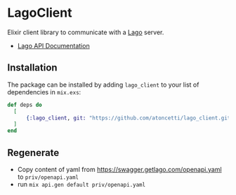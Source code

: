# LagoClient

Elixir client library to communicate with a [Lago](https://www.getlago.com/) server.

- [Lago API Documentation](https://docs.getlago.com/welcome)

## Installation

The package can be installed by adding `lago_client` to your list of dependencies in `mix.exs`:

```elixir
def deps do
  [
      {:lago_client, git: "https://github.com/atoncetti/lago_client.git", branch: "main"}
  ]
end
```

## Regenerate

- Copy content of yaml from https://swagger.getlago.com/openapi.yaml to `priv/openapi.yaml`
- run `mix api.gen default priv/openapi.yaml`